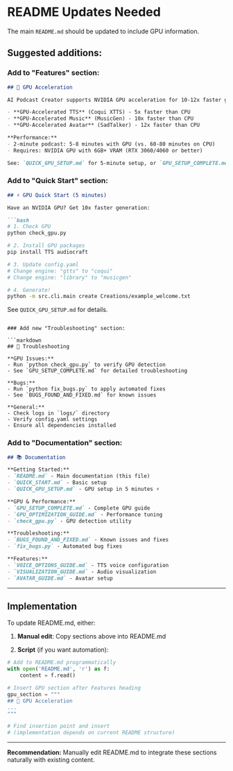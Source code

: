 # README Updates Needed

The main `README.md` should be updated to include GPU information.

## Suggested additions:

### Add to "Features" section:

```markdown
## 🚀 GPU Acceleration

AI Podcast Creator supports NVIDIA GPU acceleration for 10-12x faster generation:

- **GPU-Accelerated TTS** (Coqui XTTS) - 5x faster than CPU
- **GPU-Accelerated Music** (MusicGen) - 10x faster than CPU
- **GPU-Accelerated Avatar** (SadTalker) - 12x faster than CPU

**Performance:**
- 2-minute podcast: 5-8 minutes with GPU (vs. 60-80 minutes on CPU)
- Requires: NVIDIA GPU with 6GB+ VRAM (RTX 3060/4060 or better)

See: `QUICK_GPU_SETUP.md` for 5-minute setup, or `GPU_SETUP_COMPLETE.md` for full guide.
```

### Add to "Quick Start" section:

```markdown
## ⚡ GPU Quick Start (5 minutes)

Have an NVIDIA GPU? Get 10x faster generation:

```bash
# 1. Check GPU
python check_gpu.py

# 2. Install GPU packages
pip install TTS audiocraft

# 3. Update config.yaml
# Change engine: "gtts" to "coqui"
# Change engine: "library" to "musicgen"

# 4. Generate!
python -m src.cli.main create Creations/example_welcome.txt
```

See `QUICK_GPU_SETUP.md` for details.
```

### Add new "Troubleshooting" section:

```markdown
## 🐛 Troubleshooting

**GPU Issues:**
- Run `python check_gpu.py` to verify GPU detection
- See `GPU_SETUP_COMPLETE.md` for detailed troubleshooting

**Bugs:**
- Run `python fix_bugs.py` to apply automated fixes
- See `BUGS_FOUND_AND_FIXED.md` for known issues

**General:**
- Check logs in `logs/` directory
- Verify config.yaml settings
- Ensure all dependencies installed
```

### Add to "Documentation" section:

```markdown
## 📚 Documentation

**Getting Started:**
- `README.md` - Main documentation (this file)
- `QUICK_START.md` - Basic setup
- `QUICK_GPU_SETUP.md` - GPU setup in 5 minutes ⚡

**GPU & Performance:**
- `GPU_SETUP_COMPLETE.md` - Complete GPU guide
- `GPU_OPTIMIZATION_GUIDE.md` - Performance tuning
- `check_gpu.py` - GPU detection utility

**Troubleshooting:**
- `BUGS_FOUND_AND_FIXED.md` - Known issues and fixes
- `fix_bugs.py` - Automated bug fixes

**Features:**
- `VOICE_OPTIONS_GUIDE.md` - TTS voice configuration
- `VISUALIZATION_GUIDE.md` - Audio visualization
- `AVATAR_GUIDE.md` - Avatar setup
```

---

## Implementation

To update README.md, either:

1. **Manual edit**: Copy sections above into README.md

2. **Script** (if you want automation):

```python
# Add to README.md programmatically
with open('README.md', 'r') as f:
    content = f.read()

# Insert GPU section after Features heading
gpu_section = """
## 🚀 GPU Acceleration
...
"""

# Find insertion point and insert
# (implementation depends on current README structure)
```

---

**Recommendation:** Manually edit README.md to integrate these sections naturally with existing content.

